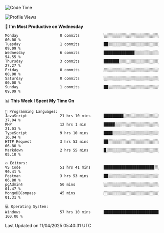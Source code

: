 <!--START_SECTION:waka-->
![Code Time](http://img.shields.io/badge/Code%20Time-4%2C604%20hrs%2042%20mins-blue)

![Profile Views](http://img.shields.io/badge/Profile%20Views-8-blue)

📅 **I'm Most Productive on Wednesday** 

```text
Monday                   0 commits           ░░░░░░░░░░░░░░░░░░░░░░░░░   00.00 % 
Tuesday                  1 commits           ██░░░░░░░░░░░░░░░░░░░░░░░   09.09 % 
Wednesday                6 commits           ██████████████░░░░░░░░░░░   54.55 % 
Thursday                 3 commits           ███████░░░░░░░░░░░░░░░░░░   27.27 % 
Friday                   0 commits           ░░░░░░░░░░░░░░░░░░░░░░░░░   00.00 % 
Saturday                 0 commits           ░░░░░░░░░░░░░░░░░░░░░░░░░   00.00 % 
Sunday                   1 commits           ██░░░░░░░░░░░░░░░░░░░░░░░   09.09 % 
```


📊 **This Week I Spent My Time On** 

```text
💬 Programming Languages: 
JavaScript               21 hrs 10 mins      █████████░░░░░░░░░░░░░░░░   37.04 % 
PHP                      12 hrs 1 min        █████░░░░░░░░░░░░░░░░░░░░   21.03 % 
TypeScript               9 hrs 10 mins       ████░░░░░░░░░░░░░░░░░░░░░   16.04 % 
HTTP Request             3 hrs 53 mins       ██░░░░░░░░░░░░░░░░░░░░░░░   06.80 % 
Markdown                 2 hrs 55 mins       █░░░░░░░░░░░░░░░░░░░░░░░░   05.10 % 

🔥 Editors: 
VS Code                  51 hrs 41 mins      ███████████████████████░░   90.41 % 
Postman                  3 hrs 53 mins       ██░░░░░░░░░░░░░░░░░░░░░░░   06.80 % 
pgAdmin4                 50 mins             ░░░░░░░░░░░░░░░░░░░░░░░░░   01.47 % 
MongoDBCompass           45 mins             ░░░░░░░░░░░░░░░░░░░░░░░░░   01.31 % 

💻 Operating System: 
Windows                  57 hrs 10 mins      █████████████████████████   100.00 % 
```


 Last Updated on 11/04/2025 05:40:31 UTC
<!--END_SECTION:waka-->
